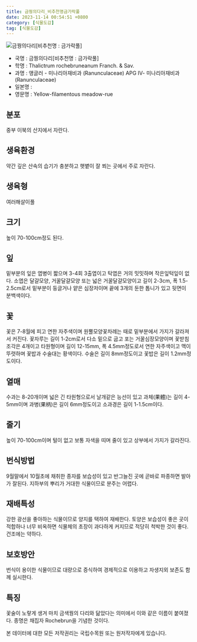 ```yaml
---
title: 금꿩의다리_비추천명금가락풀
date: 2023-11-14 00:54:51 +0800
category: [식물도감]
tag: [식물도감]
---
```




![금꿩의다리[비추천명 : 금가락풀]](/fileUpload/plants/basic/Ranunculaceae/Thalictrum/19356/1_th2.JPG)
- 국명 : 금꿩의다리[비추천명 : 금가락풀]
- 학명 : Thalictrum rochebruneanum Franch. & Sav.
- 과명 : 앵글러 - 미나리아재비과 (Ranunculaceae) APG Ⅳ- 미나리아재비과 (Ranunculaceae)
- 일본명 : 
- 영문명 : Yellow-filamentous meadow-rue


## 분포
중부 이북의 산지에서 자란다.
## 생육환경
약간 깊은 산속의 습기가 충분하고 햇볕이 잘 쬐는 곳에서 주로 자란다.
## 생육형
여러해살이풀 
## 크기
높이 70-100cm정도 된다.
## 잎
밑부분의 잎은 엽병이 짧으며 3-4회 3출엽이고 탁엽은 거의 밋밋하며 작은잎턱잎이 없다. 소엽은 달걀모양, 거꿀달걀모양 또는 넓은 거꿀달걀모양이고 길이 2-3cm, 폭 1.5-2.5cm로서 밑부분이 둥글거나 얕은 심장저이며 끝에 3개의 둔한 톱니가 있고 뒷면이 분백색이다.
## 꽃
꽃은 7-8월에 피고 연한 자주색이며 원뿔모양꽃차례는 때로 밑부분에서 가지가 갈라져서 커진다. 꽃자루는 길이 1-2cm로서 다소 밑으로 굽고 포는 거꿀심장모양이며 꽃받침조각은 4개이고 타원형이며 길이 12-15mm, 폭 4.5mm정도로서 연한 자주색이고 맥이 뚜렷하며 꽃밥과 수술대는 황색이다. 수술은 길이 8mm정도이고 꽃밥은 길이 1.2mm정도이다.
## 열매
수과는 8-20개이며 넓은 긴 타원형으로서 날개같은 능선이 있고 과체(果體)는 길이 4-5mm이며 과병(果柄)은 길이 6mm정도이고 소과경은 길이 1-1.5cm이다.
## 줄기
높이 70-100cm이며 털이 없고 보통 자색을 띠며 줄이 있고 상부에서 가지가 갈라진다.
## 번식방법
9월말에서 10월초에 채취한 종자를 보습성이 있고 반그늘진 곳에 곧바로 파종하면 발아가 잘된다. 지하부의 뿌리가 거대한 식물이므로 분주는 어렵다.
## 재배특성
강한 광선을 좋아하는 식물이므로 양지를 택하여 재배한다. 토양은 보습성이 좋은 곳이 적합하나 너무 비옥하면 식물체의 초장이 과다하게 커지므로 적당히 척박한 것이 좋다. 건조에는 약하다.
## 보호방안
번식이 용이한 식물이므로 대량으로 증식하여 경제적으로 이용하고 자생지외 보존도 함께 실시한다.
## 특징
꽃술이 노랗게 생겨 마치 금색꿩의 다리와 닮았다는 의미에서 이와 같은 이름이 붙여졌다. 종명은 채집자 Rochebrun을 기념한 것이다.






본 데이터에 대한 모든 저작권리는 국립수목원 또는 원저작자에게 있습니다.
